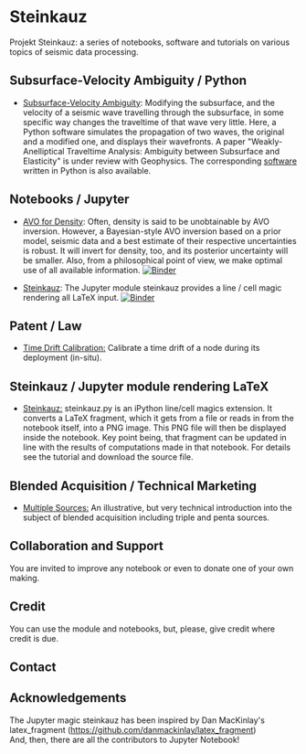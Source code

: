 # Steinkauz

Projekt Steinkauz: a series of notebooks, software and tutorials on various topics of seismic data processing.

## Subsurface-Velocity Ambiguity / Python

- [Subsurface-Velocity Ambiguity](https://github.com/bjornrommel/steinkauz/tree/master/project/ambiguity):
Modifying the subsurface, and the velocity of a seismic wave travelling through the subsurface, in some specific way changes the traveltime of that wave very little. Here, a Python software simulates the propagation of two waves, the original and a modified one, and displays their wavefronts. A paper "Weakly-Anelliptical Traveltime Analysis: Ambiguity between Subsurface and Elasticity" is under review with Geophysics. The corresponding [software](https://github.com/bjornrommel/steinkauz/tree/master/project/ambiguity/ambiguity-as_used_for_manuscript.py) written in Python is also available.

## Notebooks / Jupyter

- [AVO for Density](https://github.com/bjornrommel/steinkauz/tree/master/project/avo_for_density):
Often, density is said to be unobtainable by AVO inversion. However, a Bayesian-style AVO inversion based on a prior model, seismic data and a best estimate of their respective uncertainties is robust. It will invert for density, too, and its posterior uncertainty will be smaller. Also, from a philosophical point of view, we make optimal use of all available information.
[![Binder](https://mybinder.org/badge_logo.svg)](https://mybinder.org/v2/gh/bjornrommel/steinkauz/master?labpath=%2Fproject%2Favo_for_density%2Favo_for_density.ipynb)

- [Steinkauz](https://github.com/bjornrommel/steinkauz/tree/master/project/steinkauz):
The Jupyter module steinkauz provides a line / cell magic rendering all LaTeX input.
[![Binder](https://mybinder.org/badge_logo.svg)](https://mybinder.org/v2/gh/bjornrommel/steinkauz/master?labpath=project%2Fsteinkauz%2Ftutorial.ipynb)

## Patent / Law

- [Time Drift Calibration:](https://github.com/bjornrommel/steinkauz/tree/master/project/time_drift_calibration)
Calibrate a time drift of a node during its deployment (in-situ). 

## Steinkauz / Jupyter module rendering LaTeX

- [Steinkauz:](https://github.com/bjornrommel/steinkauz/tree/master/project/steinkauz)
steinkauz.py is an iPython line/cell magics extension. It converts a LaTeX fragment, which it gets from a file or reads in from the notebook itself, into a PNG image. This PNG file will then be displayed inside the notebook. Key point being, that fragment can be updated in line with the results of computations made in that notebook. For details see the tutorial and download the source file.

## Blended Acquisition / Technical Marketing
- [Multiple Sources:](https://github.com/bjornrommel/steinkauz/tree/master/project/blended_acquisition)
An illustrative, but very technical introduction into the subject of blended acquisition including triple and penta sources.

## Collaboration and Support
 
You are invited to improve any notebook or even to donate one of your own making.

## Credit  

You can use the module and notebooks, but, please, give credit where credit is due.   

## Contact  

## Acknowledgements  

The Jupyter magic steinkauz has been inspired by Dan MacKinlay's latex_fragment (https://github.com/danmackinlay/latex_fragment)  
And, then, there are all the contributors to Jupyter Notebook!

